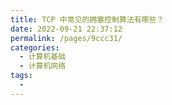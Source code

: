 ```yaml
---
title: TCP 中常见的拥塞控制算法有哪些？
date: 2022-09-21 22:37:12
permalink: /pages/9ccc31/
categories:
  - 计算机基础
  - 计算机网络
tags:
  - 
---
```

